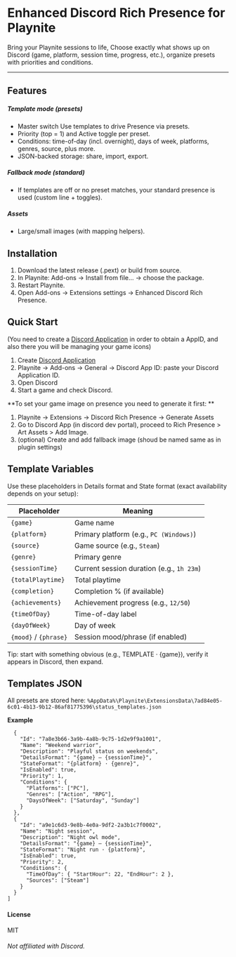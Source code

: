 # Enhanced Discord Rich Presence for Playnite

Bring your Playnite sessions to life, Choose exactly what shows up on Discord (game, platform, session time, progress, etc.), organize presets with priorities and conditions.

------------

## Features

##### Template mode (presets)

- Master switch Use templates to drive Presence via presets.
- Priority (top = 1) and Active toggle per preset.
- Conditions: time-of-day (incl. overnight), days of week, platforms, genres, source, plus more.
- JSON-backed storage: share, import, export.

##### Fallback mode (standard)
- If templates are off or no preset matches, your standard presence is used (custom line + toggles).

##### Assets
- Large/small images (with mapping helpers).


## Installation

1. Download the latest release (.pext) or build from source.
2. In Playnite: Add-ons → Install from file… → choose the package.
3. Restart Playnite.
4. Open Add-ons → Extensions settings → Enhanced Discord Rich Presence.

## Quick Start
(You need to create a [Discord Application](https://discord.com/developers/applications "Discord Application") in order to obtain a AppID, and also there you will be managing your game icons)

1. Create [Discord Application](https://discord.com/developers/applications "Discord Application") 
2. Playnite → Add-ons → General → Discord App ID: paste your Discord Application ID.
3. Open Discord
4. Start a game and check Discord.

**To set your game image on presence you need to generate it first: **
1. Playnite → Extensions → Discord Rich Presence → Generate Assets
2. Go to Discord App (in discord dev portal), proceed to Rich Presence > Art Assets > Add Image.
3. (optional) Create and add fallback image (shoud be named same as in plugin settings)


## Template Variables
Use these placeholders in Details format and State format (exact availability depends on your setup):

| Placeholder           | Meaning                                   |
| --------------------- | ----------------------------------------- |
| `{game}`              | Game name                                 |
| `{platform}`          | Primary platform (e.g., `PC (Windows)`)   |
| `{source}`            | Game source (e.g., `Steam`)               |
| `{genre}`             | Primary genre                             |
| `{sessionTime}`       | Current session duration (e.g., `1h 23m`) |
| `{totalPlaytime}`     | Total playtime                            |
| `{completion}`        | Completion % (if available)               |
| `{achievements}`      | Achievement progress (e.g., `12/50`)      |
| `{timeOfDay}`         | Time-of-day label                         |
| `{dayOfWeek}`         | Day of week                               |
| `{mood}` / `{phrase}` | Session mood/phrase (if enabled)          |

Tip: start with something obvious (e.g., TEMPLATE · {game}), verify it appears in Discord, then expand.

## Templates JSON
All presets are stored here:
`%AppData%\Playnite\ExtensionsData\7ad84e05-6c01-4b13-9b12-86af81775396\status_templates.json`

**Example**
```json[
  {
    "Id": "7a8e3b66-3a9b-4a8b-9c75-1d2e9f9a1001",
    "Name": "Weekend warrior",
    "Description": "Playful status on weekends",
    "DetailsFormat": "{game} — {sessionTime}",
    "StateFormat": "{platform} · {genre}",
    "IsEnabled": true,
    "Priority": 1,
    "Conditions": {
      "Platforms": ["PC"],
      "Genres": ["Action", "RPG"],
      "DaysOfWeek": ["Saturday", "Sunday"]
    }
  },
  {
    "Id": "a9e1c6d3-9e8b-4e0a-9df2-2a3b1c7f0002",
    "Name": "Night session",
    "Description": "Night owl mode",
    "DetailsFormat": "{game} — {sessionTime}",
    "StateFormat": "Night run · {platform}",
    "IsEnabled": true,
    "Priority": 2,
    "Conditions": {
      "TimeOfDay": { "StartHour": 22, "EndHour": 2 },
      "Sources": ["Steam"]
    }
  }
]
```


#### License
MIT

###### Not affiliated with Discord.
